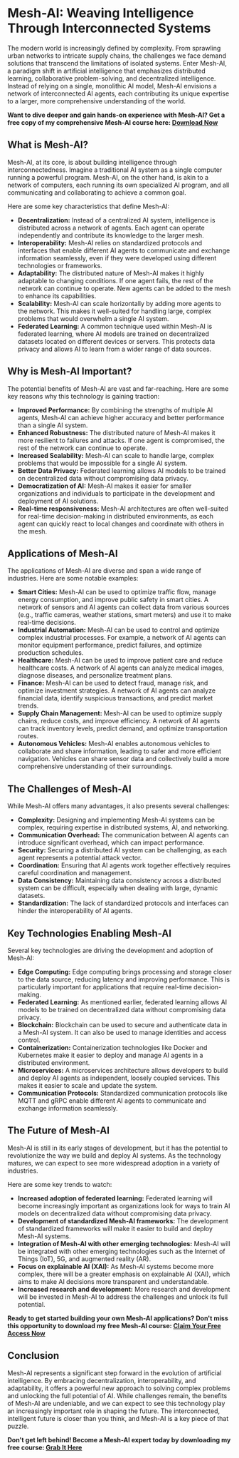 # Mesh-AI: Weaving Intelligence Through Interconnected Systems

The modern world is increasingly defined by complexity. From sprawling urban networks to intricate supply chains, the challenges we face demand solutions that transcend the limitations of isolated systems.  Enter Mesh-AI, a paradigm shift in artificial intelligence that emphasizes distributed learning, collaborative problem-solving, and decentralized intelligence.  Instead of relying on a single, monolithic AI model, Mesh-AI envisions a network of interconnected AI agents, each contributing its unique expertise to a larger, more comprehensive understanding of the world.

**Want to dive deeper and gain hands-on experience with Mesh-AI?  Get a free copy of my comprehensive Mesh-AI course here: [Download Now](https://udemywork.com/mesh-ai)**

## What is Mesh-AI?

Mesh-AI, at its core, is about building intelligence through interconnectedness.  Imagine a traditional AI system as a single computer running a powerful program.  Mesh-AI, on the other hand, is akin to a network of computers, each running its own specialized AI program, and all communicating and collaborating to achieve a common goal.

Here are some key characteristics that define Mesh-AI:

*   **Decentralization:**  Instead of a centralized AI system, intelligence is distributed across a network of agents. Each agent can operate independently and contribute its knowledge to the larger mesh.
*   **Interoperability:**  Mesh-AI relies on standardized protocols and interfaces that enable different AI agents to communicate and exchange information seamlessly, even if they were developed using different technologies or frameworks.
*   **Adaptability:**  The distributed nature of Mesh-AI makes it highly adaptable to changing conditions.  If one agent fails, the rest of the network can continue to operate. New agents can be added to the mesh to enhance its capabilities.
*   **Scalability:**  Mesh-AI can scale horizontally by adding more agents to the network.  This makes it well-suited for handling large, complex problems that would overwhelm a single AI system.
*   **Federated Learning:**  A common technique used within Mesh-AI is federated learning, where AI models are trained on decentralized datasets located on different devices or servers. This protects data privacy and allows AI to learn from a wider range of data sources.

##  Why is Mesh-AI Important?

The potential benefits of Mesh-AI are vast and far-reaching. Here are some key reasons why this technology is gaining traction:

*   **Improved Performance:** By combining the strengths of multiple AI agents, Mesh-AI can achieve higher accuracy and better performance than a single AI system.
*   **Enhanced Robustness:** The distributed nature of Mesh-AI makes it more resilient to failures and attacks.  If one agent is compromised, the rest of the network can continue to operate.
*   **Increased Scalability:** Mesh-AI can scale to handle large, complex problems that would be impossible for a single AI system.
*   **Better Data Privacy:** Federated learning allows AI models to be trained on decentralized data without compromising data privacy.
*   **Democratization of AI:**  Mesh-AI makes it easier for smaller organizations and individuals to participate in the development and deployment of AI solutions.
*   **Real-time responsiveness:** Mesh-AI architectures are often well-suited for real-time decision-making in distributed environments, as each agent can quickly react to local changes and coordinate with others in the mesh.

## Applications of Mesh-AI

The applications of Mesh-AI are diverse and span a wide range of industries.  Here are some notable examples:

*   **Smart Cities:** Mesh-AI can be used to optimize traffic flow, manage energy consumption, and improve public safety in smart cities.  A network of sensors and AI agents can collect data from various sources (e.g., traffic cameras, weather stations, smart meters) and use it to make real-time decisions.
*   **Industrial Automation:** Mesh-AI can be used to control and optimize complex industrial processes.  For example, a network of AI agents can monitor equipment performance, predict failures, and optimize production schedules.
*   **Healthcare:** Mesh-AI can be used to improve patient care and reduce healthcare costs.  A network of AI agents can analyze medical images, diagnose diseases, and personalize treatment plans.
*   **Finance:** Mesh-AI can be used to detect fraud, manage risk, and optimize investment strategies.  A network of AI agents can analyze financial data, identify suspicious transactions, and predict market trends.
*   **Supply Chain Management:** Mesh-AI can be used to optimize supply chains, reduce costs, and improve efficiency. A network of AI agents can track inventory levels, predict demand, and optimize transportation routes.
*   **Autonomous Vehicles:** Mesh-AI enables autonomous vehicles to collaborate and share information, leading to safer and more efficient navigation. Vehicles can share sensor data and collectively build a more comprehensive understanding of their surroundings.

##  The Challenges of Mesh-AI

While Mesh-AI offers many advantages, it also presents several challenges:

*   **Complexity:**  Designing and implementing Mesh-AI systems can be complex, requiring expertise in distributed systems, AI, and networking.
*   **Communication Overhead:**  The communication between AI agents can introduce significant overhead, which can impact performance.
*   **Security:**  Securing a distributed AI system can be challenging, as each agent represents a potential attack vector.
*   **Coordination:**  Ensuring that AI agents work together effectively requires careful coordination and management.
*   **Data Consistency:** Maintaining data consistency across a distributed system can be difficult, especially when dealing with large, dynamic datasets.
*   **Standardization:**  The lack of standardized protocols and interfaces can hinder the interoperability of AI agents.

## Key Technologies Enabling Mesh-AI

Several key technologies are driving the development and adoption of Mesh-AI:

*   **Edge Computing:** Edge computing brings processing and storage closer to the data source, reducing latency and improving performance.  This is particularly important for applications that require real-time decision-making.
*   **Federated Learning:** As mentioned earlier, federated learning allows AI models to be trained on decentralized data without compromising data privacy.
*   **Blockchain:** Blockchain can be used to secure and authenticate data in a Mesh-AI system.  It can also be used to manage identities and access control.
*   **Containerization:** Containerization technologies like Docker and Kubernetes make it easier to deploy and manage AI agents in a distributed environment.
*   **Microservices:**  A microservices architecture allows developers to build and deploy AI agents as independent, loosely coupled services.  This makes it easier to scale and update the system.
*   **Communication Protocols:**  Standardized communication protocols like MQTT and gRPC enable different AI agents to communicate and exchange information seamlessly.

## The Future of Mesh-AI

Mesh-AI is still in its early stages of development, but it has the potential to revolutionize the way we build and deploy AI systems. As the technology matures, we can expect to see more widespread adoption in a variety of industries.

Here are some key trends to watch:

*   **Increased adoption of federated learning:** Federated learning will become increasingly important as organizations look for ways to train AI models on decentralized data without compromising data privacy.
*   **Development of standardized Mesh-AI frameworks:** The development of standardized frameworks will make it easier to build and deploy Mesh-AI systems.
*   **Integration of Mesh-AI with other emerging technologies:** Mesh-AI will be integrated with other emerging technologies such as the Internet of Things (IoT), 5G, and augmented reality (AR).
*   **Focus on explainable AI (XAI):**  As Mesh-AI systems become more complex, there will be a greater emphasis on explainable AI (XAI), which aims to make AI decisions more transparent and understandable.
*   **Increased research and development:** More research and development will be invested in Mesh-AI to address the challenges and unlock its full potential.

**Ready to get started building your own Mesh-AI applications? Don't miss this opportunity to download my free Mesh-AI course: [Claim Your Free Access Now](https://udemywork.com/mesh-ai)**

## Conclusion

Mesh-AI represents a significant step forward in the evolution of artificial intelligence. By embracing decentralization, interoperability, and adaptability, it offers a powerful new approach to solving complex problems and unlocking the full potential of AI. While challenges remain, the benefits of Mesh-AI are undeniable, and we can expect to see this technology play an increasingly important role in shaping the future.  The interconnected, intelligent future is closer than you think, and Mesh-AI is a key piece of that puzzle.

**Don't get left behind!  Become a Mesh-AI expert today by downloading my free course: [Grab It Here](https://udemywork.com/mesh-ai)**
